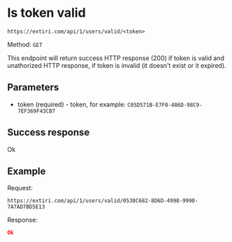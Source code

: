 # Is token valid

```https://extiri.com/api/1/users/valid/<token>```

Method: `GET`

This endpoint will return success HTTP response (200) if token is valid and unathorized HTTP response, if token is invalid (it doesn't exist or it expired).

## Parameters
- token (required) - token, for example: `C05D571B-E7F0-486D-98C9-7EF369F43CB7`

## Success response

Ok

## Example

Request:

```https://extiri.com/api/1/users/valid/0538C682-8D6D-4998-9990-7A7AD7BD5E13```

Response:

```json
Ok
```